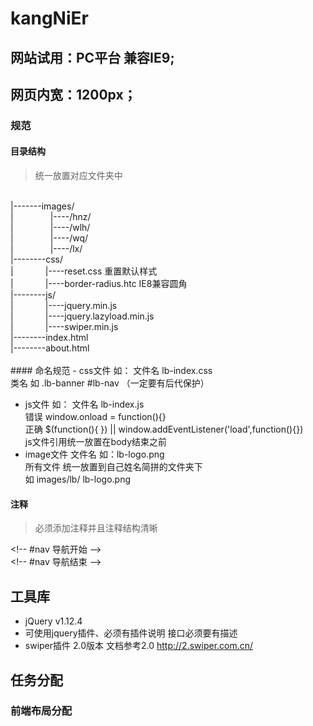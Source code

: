 # kangNiEr  


## 网站试用：PC平台 兼容IE9;  
## 网页内宽：1200px；

### 规范
#### 目录结构
> 统一放置对应文件夹中

<br>
|-------images/<br>
|&nbsp;&nbsp;&nbsp;&nbsp;&nbsp;&nbsp;&nbsp; &nbsp;&nbsp;&nbsp;&nbsp;&nbsp;&nbsp;&nbsp;|----/hnz/<br>
|&nbsp;&nbsp;&nbsp;&nbsp;&nbsp;&nbsp;&nbsp; &nbsp;&nbsp;&nbsp;&nbsp;&nbsp;&nbsp;&nbsp;|----/wlh/<br>
|&nbsp;&nbsp;&nbsp;&nbsp;&nbsp;&nbsp;&nbsp; &nbsp;&nbsp;&nbsp;&nbsp;&nbsp;&nbsp;&nbsp;|----/wq/<br>
|&nbsp;&nbsp;&nbsp;&nbsp;&nbsp;&nbsp;&nbsp; &nbsp;&nbsp;&nbsp;&nbsp;&nbsp;&nbsp;&nbsp;|----/lx/<br>
|--------css/<br>
|&nbsp;&nbsp;&nbsp;&nbsp;&nbsp;&nbsp;&nbsp; &nbsp;&nbsp;&nbsp;&nbsp;&nbsp;|----reset.css 重置默认样式<br>
|&nbsp;&nbsp;&nbsp;&nbsp;&nbsp;&nbsp;&nbsp; &nbsp;&nbsp;&nbsp;&nbsp;&nbsp;|----border-radius.htc IE8兼容圆角<br>
|--------js/<br>
|&nbsp;&nbsp;&nbsp;&nbsp;&nbsp;&nbsp;&nbsp; &nbsp;&nbsp;&nbsp;&nbsp;&nbsp;|----jquery.min.js<br>
|&nbsp;&nbsp;&nbsp;&nbsp;&nbsp;&nbsp;&nbsp; &nbsp;&nbsp;&nbsp;&nbsp;&nbsp;|----jquery.lazyload.min.js<br>
|&nbsp;&nbsp;&nbsp;&nbsp;&nbsp;&nbsp;&nbsp; &nbsp;&nbsp;&nbsp;&nbsp;&nbsp;|----swiper.min.js<br>
|--------index.html<br>
|--------about.html<br>

<br>
#### 命名规范
- css文件  如： 文件名  lb-index.css  <br>
                类名 如 .lb-banner  #lb-nav （一定要有后代保护）
  
- js文件   如： 文件名  lb-index.js  <br>
	  错误 window.onload = function(){}  <br>
	  正确 $(function(){ }) || window.addEventListener('load',function(){}) <br>
	  js文件引用统一放置在body结束之前
- image文件
  文件名 如：lb-logo.png<br/>
  所有文件 统一放置到自己姓名简拼的文件夹下<br/> 如   images/lb/ lb-logo.png<br/> 
  
#### 注释
> 必须添加注释并且注释结构清晰

\<!-- #nav 导航开始  --\><br>
\<!-- #nav 导航结束  --\>

## 工具库
- jQuery v1.12.4
- 可使用jquery插件、必须有插件说明 接口必须要有描述
- swiper插件 2.0版本 文档参考2.0 http://2.swiper.com.cn/

## 任务分配
### 前端布局分配
